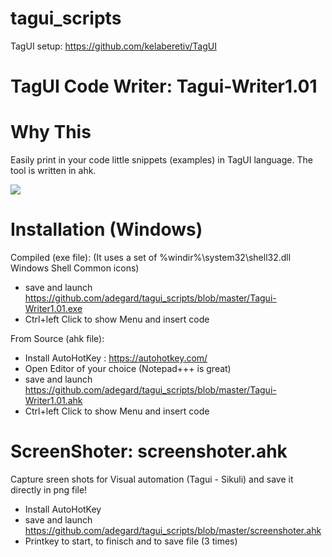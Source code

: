 # tagui_scripts

TagUI setup: https://github.com/kelaberetiv/TagUI 

<h1>TagUI Code Writer:  Tagui-Writer1.01 </h1>

# Why This 
Easily print in your code little snippets (examples) in TagUI language.
The tool is written in ahk.

<img src="https://raw.githubusercontent.com/adegard/tagui_scripts/master/20180529164038.png"  align="center">


# Installation (Windows)

Compiled (exe file):
(It uses a set of %windir%\system32\shell32.dll Windows Shell Common icons)

- save and launch https://github.com/adegard/tagui_scripts/blob/master/Tagui-Writer1.01.exe
- Ctrl+left Click to show Menu and insert code

From Source (ahk file):
- Install AutoHotKey : https://autohotkey.com/
- Open Editor of your choice (Notepad+++ is great)
- save and launch https://github.com/adegard/tagui_scripts/blob/master/Tagui-Writer1.01.ahk
- Ctrl+left Click to show Menu and insert code



<h1>ScreenShoter:  screenshoter.ahk </h1>
Capture sreen shots for Visual automation (Tagui - Sikuli)  and save it directly in png file!

- Install AutoHotKey
- save and launch https://github.com/adegard/tagui_scripts/blob/master/screenshoter.ahk
- Printkey to start, to finisch and to save file (3 times)
